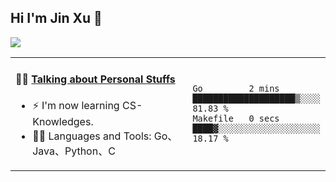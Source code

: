 
## Hi I'm Jin Xu 👋
![](https://komarev.com/ghpvc/?username=jiayouxujin&color=brightgreen&label=PROFILE+VIEWS)



<table align="center">
<tr>
<td valign="top" width="60%">

#### 🏋️‍♀️ <a href="https://github.com/jiayouxujin" target="_blank">Talking about Personal Stuffs</a>
<!-- recent_releases starts -->

- ⚡  I'm now learning CS-Knowledges.  
- 🏊‍♂️ Languages and Tools: Go、Java、Python、C
<!-- recent_releases ends -->
</td>
<td>
 
<!--START_SECTION:waka-->

```text
Go         2 mins          ████████████████████▒░░░░   81.83 %
Makefile   0 secs          ████▓░░░░░░░░░░░░░░░░░░░░   18.17 %
```

<!--END_SECTION:waka-->
 
</td>
</tr>
</table>





